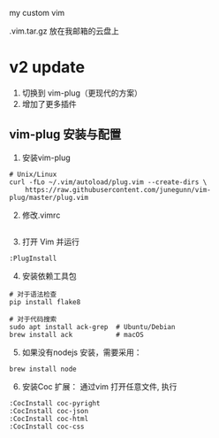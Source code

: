 my custom vim

.vim.tar.gz 放在我邮箱的云盘上

# v2 update
1. 切换到 vim-plug（更现代的方案）
2. 增加了更多插件

## vim-plug 安装与配置
1. 安装vim-plug
```
# Unix/Linux
curl -fLo ~/.vim/autoload/plug.vim --create-dirs \
    https://raw.githubusercontent.com/junegunn/vim-plug/master/plug.vim
```
2. 修改.vimrc 
```cp .vimrc_v2 ~/.vimrc
```

3. 打开 Vim 并运行
```
:PlugInstall
```
4. 安装依赖工具包

```
# 对于语法检查
pip install flake8

# 对于代码搜索
sudo apt install ack-grep  # Ubuntu/Debian
brew install ack           # macOS
```

5. 如果没有nodejs 安装，需要采用：
```
brew install node
```

6. 安装Coc 扩展：
通过vim 打开任意文件, 执行
```
:CocInstall coc-pyright
:CocInstall coc-json
:CocInstall coc-html
:CocInstall coc-css
```
